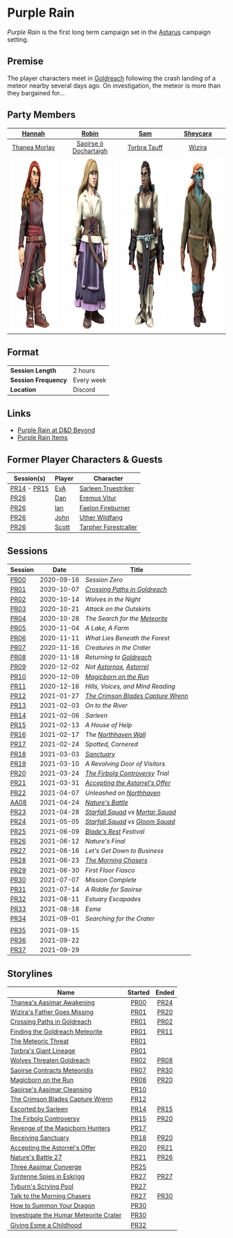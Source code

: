 # Purple Rain

*Purple Rain* is the first long term campaign set in the [Astarus](../planes/astarus.md) campaign setting.

## Premise

The player characters meet in [Goldreach](../civilisations/kingdom-of-astor/SETTLEMENTS/GOLDREACH/README.md) following the crash landing of a meteor nearby several days ago. On investigation, the meteor is more than they bargained for...

## Party Members

| [Hannah](../players/hannah.md) | [Robin](../players/robin.md) | [Sam](../players/sam.md) | [Sheycara](../players/sheycara.md) |
|:---:|:---:|:---:|:---:|
| [Thanea Morlay](../characters/thanea-morlay.md) | [Saoirse ó Dochartaigh](../characters/saoirse-o-dochartaigh.md) | [Torbra Tauff](../characters/torbra-tauff.md) | [Wizira](../characters/wizira.md) |
| <img src="https://raw.githubusercontent.com/jesskelsall/astarus-images/main/characters/portraits/db42750c63a0a387.png" height="400" /> | <img src="https://raw.githubusercontent.com/jesskelsall/astarus-images/main/characters/portraits/96456245c79828b5.png" height="400" /> | <img src="https://raw.githubusercontent.com/jesskelsall/astarus-images/main/characters/portraits/c275fac3807fe83b.png" height="400" /> | <img src="https://raw.githubusercontent.com/jesskelsall/astarus-images/main/characters/portraits/b6ddf2e960574729.png" height="400" /> |

## Format

|||
|---|---|
| **Session Length** | 2 hours |
| **Session Frequency** | Every week |
| **Location** | Discord |

## Links

- [Purple Rain at D&D Beyond](https://www.dndbeyond.com/campaigns/1397675)
- [Purple Rain Items](../items/ITEMS.md)

## Former Player Characters & Guests

| Session(s) | Player | Character |
| --- | --- | --- |
| [PR14](../sessions/completed/PR14.md) - [PR15](../sessions/completed/PR15.md) | [EvA](../players/eva.md) | [Sarleen Truestriker](../characters/sarleen-truestriker.md) |
| [PR26](../sessions/completed/PR26.md) | [Dan](../players/dan.md) | [Eremus Vitur](../characters/eremus-vitur.md) |
| [PR26](../sessions/completed/PR26.md) | [Ian](../players/ian.md) | [Faelon Fireburner](../characters/faelon-fireburner.md) |
| [PR26](../sessions/completed/PR26.md) | [John](../players/john.md) | [Uther Wildfang](../characters/uther-wildfang.md) |
| [PR26](../sessions/completed/PR26.md) | [Scott](../players/scott.md) | [Tarpher Forestcaller](../characters/tarpher-forestcaller.md) |

## Sessions

| Session | Date | Title |
|---| --- | --- |
| [PR00](../sessions/completed/PR00.md) | 2020-09-16 | *Session Zero* |
| [PR01](../sessions/completed/PR01.md) | 2020-10-07 | *[Crossing Paths in Goldreach](../storylines/ended/crossing-paths-in-goldreach.md)* |
| [PR02](../sessions/completed/PR02.md) | 2020-10-14 | *Wolves in the Night* |
| [PR03](../sessions/completed/PR03.md) | 2020-10-21 | *Attack on the Outskirts* |
| [PR04](../sessions/completed/PR04.md) | 2020-10-28 | *The Search for the [Meteorite](../items/meteoric/meteorite.md)* |
| [PR05](../sessions/completed/PR05.md) | 2020-11-04 | *A Lake, A Farm* |
| [PR06](../sessions/completed/PR06.md) | 2020-11-11 | *What Lies Beneath the Forest* |
| [PR07](../sessions/completed/PR07.md) | 2020-11-16 | *Creatures in the Crater* |
| [PR08](../sessions/completed/PR08.md) | 2020-11-18 | *Returning to [Goldreach](../civilisations/kingdom-of-astor/SETTLEMENTS/GOLDREACH/README.md)* |
| [PR09](../sessions/completed/PR09.md) | 2020-12-02 | *Not [Astornox](../organisations/astornox/astornox.md), [Astorrel](../organisations/astorrel/astorrel.md)* |
| [PR10](../sessions/completed/PR10.md) | 2020-12-09 | *[Magicborn on the Run](../storylines/ended/magicborn-on-the-run.md)* |
| [PR11](../sessions/completed/PR11.md) | 2020-12-16 | *Hills, Voices, and Mind Reading* |
| [PR12](../sessions/completed/PR12.md) | 2021-01-27 | *[The Crimson Blades Capture Wrenn](../storylines/the-crimson-blades-capture-wrenn.md)* |
| [PR13](../sessions/completed/PR13.md) | 2021-02-03 | *On to the River* |
| [PR14](../sessions/completed/PR14.md) | 2021-02-06 | *Sarleen* |
| [PR15](../sessions/completed/PR15.md) | 2021-02-13 | *A House of Help* |
| [PR16](../sessions/completed/PR16.md) | 2021-02-17 | *The [Northhaven Wall](../places/structures/northhaven-wall.md)* |
| [PR17](../sessions/completed/PR17.md) | 2021-02-24 | *Spotted, Cornered* |
| [PR18](../sessions/completed/PR18.md) | 2021-03-03 | *[Sanctuary](../organisations/astorrel/sanctuary.md)* |
| [PR19](../sessions/completed/PR19.md) | 2021-03-10 | *A Revolving Door of Visitors* |
| [PR20](../sessions/completed/PR20.md) | 2021-03-24 | *[The Firbolg Controversy](../storylines/ended/the-firbolg-controversy.md) Trial* |
| [PR21](../sessions/completed/PR21.md) | 2021-03-31 | *[Accepting the Astorrel's Offer](../storylines/ended/accepting-the-astorrels-offer.md)* |
| [PR22](../sessions/completed/PR22.md) | 2021-04-07 | *Unleashed on [Northhaven](../places/cities/northhaven.md)* |
| [AA08](../sessions/AA08.md) | 2021-04-24 | *[Nature's Battle](../mechanics/roleplay/natures-battle.md)*
| [PR23](../sessions/completed/PR23.md) | 2021-04-28 | *[Starfall Squad](../organisations/astorrel/squads/starfall-squad.md) vs [Mortar Squad](../organisations/astorrel/squads/mortar-squad.md)* |
| [PR24](../sessions/completed/PR24.md) | 2021-05-05 | *[Starfall Squad](../organisations/astorrel/squads/starfall-squad.md) vs [Gloom Squad](../organisations/astorrel/squads/gloom-squad.md)* |
| [PR25](../sessions/completed/PR25.md) | 2021-06-09 | *[Blade's Rest](../festivals/blades-rest.md) Festival* |
| [PR26](../sessions/completed/PR26.md) | 2021-06-12 | *Nature's Final* |
| [PR27](../sessions/completed/PR27.md) | 2021-06-16 | *Let's Get Down to Business* |
| [PR28](../sessions/completed/PR28.md) | 2021-06-23 | *[The Morning Chasers](../organisations/the-morning-chasers.md)* |
| [PR29](../sessions/completed/PR29.md) | 2021-06-30 | *First Floor Fiasco* |
| [PR30](../sessions/completed/PR30.md) | 2021-07-07 | *Mission Complete* |
| [PR31](../sessions/completed/PR31.md) | 2021-07-14 | *A Riddle for Saoirse* |
| [PR32](../sessions/completed/PR32.md) | 2021-08-11 | *Estuary Escapades* |
| [PR33](../sessions/PR33.md) | 2021-08-18 | *Esme* |
| [PR34](../sessions/upcoming/PR34.md) | 2021-09-01 | *Searching for the Crater* |
||
| [PR35](../sessions/upcoming/PR35.md) | 2021-09-15 | |
| [PR36](../sessions/upcoming/PR36.md) | 2021-09-22 | |
| [PR37](../sessions/upcoming/PR37.md) | 2021-09-29 | |

## Storylines

| Name | Started | Ended |
| --- |:---:|:---:|
| [Thanea's Aasimar Awakening](../storylines/ended/thaneas-aasimar-awakening.md) | [PR00](../sessions/completed/PR00.md) | [PR24](../sessions/completed/PR24.md) |
| [Wizira's Father Goes Missing](../storylines/ended/wiziras-father-goes-missing.md) | [PR01](../sessions/completed/PR01.md) | [PR20](../sessions/completed/PR20.md) |
| [Crossing Paths in Goldreach](../storylines/ended/crossing-paths-in-goldreach.md) | [PR01](../sessions/completed/PR01.md) | [PR02](../sessions/completed/PR02.md) |
| [Finding the Goldreach Meteorite](../storylines/ended/finding-the-goldreach-meteorite.md) | [PR01](../sessions/completed/PR01.md) | [PR11](../sessions/completed/PR11.md) |
| [The Meteoric Threat](../storylines/the-meteoric-threat.md) | [PR01](../sessions/completed/PR01.md) | |
| [Torbra's Giant Lineage](../storylines/torbras-giant-lineage.md) | [PR01](../sessions/completed/PR01.md) | |
| [Wolves Threaten Goldreach](../storylines/ended/wolves-threaten-goldreach.md) | [PR02](../sessions/completed/PR02.md) | [PR08](../sessions/completed/PR08.md) |
| [Saoirse Contracts Meteoridis](../storylines/saoirse-contracts-meteoridis.md) | [PR07](../sessions/completed/PR07.md) | [PR30](../sessions/completed/PR30.md) |
| [Magicborn on the Run](../storylines/ended/magicborn-on-the-run.md) | [PR08](../sessions/completed/PR08.md) | [PR20](../sessions/completed/PR20.md) |
| [Saoirse's Aasimar Cleansing](../storylines/saoirses-aasimar-cleansing.md) | [PR10](../sessions/completed/PR10.md) | |
| [The Crimson Blades Capture Wrenn](../storylines/the-crimson-blades-capture-wrenn.md) | [PR12](../sessions/completed/PR12.md) | |
| [Escorted by Sarleen](../storylines/ended/escorted-by-sarleen.md) | [PR14](../sessions/completed/PR14.md) | [PR15](../sessions/completed/PR15.md) |
| [The Firbolg Controversy](../storylines/ended/the-firbolg-controversy.md) | [PR15](../sessions/completed/PR15.md) | [PR20](../sessions/completed/PR20.md) |
| [Revenge of the Magicborn Hunters](../storylines/revenge-of-the-magicborn-hunters.md) | [PR17](../sessions/completed/PR17.md) | |
| [Receiving Sanctuary](../storylines/ended/receiving-sanctuary.md) | [PR18](../sessions/completed/PR18.md) | [PR20](../sessions/completed/PR20.md) |
| [Accepting the Astorrel's Offer](../storylines/ended/accepting-the-astorrels-offer.md) | [PR20](../sessions/completed/PR20.md) | [PR21](../sessions/completed/PR21.md) |
| [Nature's Battle 27](../storylines/ended/natures-battle-27.md) | [PR21](../sessions/completed/PR21.md) | [PR26](../sessions/completed/PR26.md) |
| [Three Aasimar Converge](../storylines/three-aasimar-converge.md) | [PR25](../sessions/completed/PR25.md) | |
| [Syntenne Spies in Eskrigg](../storylines/syntenne-spies-in-eskrigg.md) | [PR27](../sessions/completed/PR27.md) | [PR27](../sessions/completed/PR27.md) |
| [Tyburn's Scrying Pool](../storylines/tyburns-scrying-pool.md) | [PR27](../sessions/completed/PR27.md) | |
| [Talk to the Morning Chasers](../storylines/talk-to-the-morning-chasers.md) | [PR27](../sessions/completed/PR27.md) | [PR30](../sessions/completed/PR30.md) |
| [How to Summon Your Dragon](../storylines/how-to-summon-your-dragon.md) | [PR30](../sessions/completed/PR30.md) | |
| [Investigate the Humar Meteorite Crater](../storylines/investigate-the-humar-meteorite-crater.md) | [PR30](../sessions/completed/PR30.md) | |
| [Giving Esme a Childhood](../storylines/giving-esme-a-childhood.md) | [PR32](../sessions/completed/PR32.md) | |
